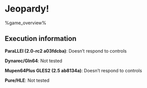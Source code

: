 # Jeopardy! 

%game_overview%

## Execution information

**ParaLLEl (2.0-rc2 a03fdcba)**: Doesn’t respond to controls

**Dynarec/Gln64**: Not tested

**Mupen64Plus GLES2 (2.5 ab8134a)**: Doesn’t respond to controls

**Pure/HLE**: Not tested